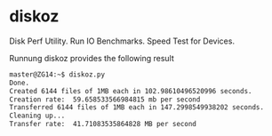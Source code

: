 # diskoz
Disk Perf Utility. Run IO Benchmarks. Speed Test for Devices.


Runnung diskoz provides the following result
```bash
master@ZG14:~$ diskoz.py
Done.
Created 6144 files of 1MB each in 102.98610496520996 seconds.
Creation rate:  59.658533566984815 mb per second
Transferred 6144 files of 1MB each in 147.2998549938202 seconds.
Cleaning up...
Transfer rate:  41.71083535864828 MB per second
```
